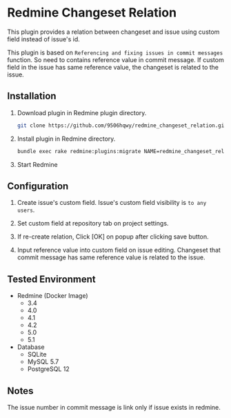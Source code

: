 # Redmine Changeset Relation

This plugin provides a relation between changeset and issue using custom field instead of issue's id.

This plugin is based on `Referencing and fixing issues in commit messages` function.
So need to contains reference value in commit message.
If custom field in the issue has same reference value, the changeset is related to the issue.

## Installation

1. Download plugin in Redmine plugin directory.
   ```sh
   git clone https://github.com/9506hqwy/redmine_changeset_relation.git
   ```
2. Install plugin in Redmine directory.
   ```sh
   bundle exec rake redmine:plugins:migrate NAME=redmine_changeset_relation RAILS_ENV=production
   ```
3. Start Redmine

## Configuration

1. Create issue's custom field.
   Issue's custom field visibility is `to any users`.

2. Set custom field at repository tab on project settings.

3. If re-create relation, Click [OK] on popup after clicking save button.

4. Input reference value into custom field on issue editing.
   Changeset that commit message has same reference value is related to the issue.

## Tested Environment

* Redmine (Docker Image)
  * 3.4
  * 4.0
  * 4.1
  * 4.2
  * 5.0
  * 5.1
* Database
  * SQLite
  * MySQL 5.7
  * PostgreSQL 12

## Notes

The issue number in commit message is link only if issue exists in redmine.
